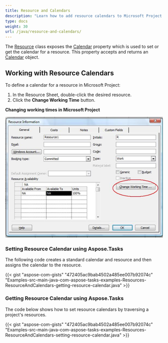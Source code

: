 ```yaml
---
title: Resource and Calendars
description: "Learn how to add resource calendars to Microsoft Project (MPP/XML) project files using Aspose.Tasks for Java."
type: docs
weight: 30
url: /java/resource-and-calendars/
---
```


The [Resource](https://apireference.aspose.com/tasks/java/com.aspose.tasks/Resource) class exposes the [Calendar](https://apireference.aspose.com/tasks/java/com.aspose.tasks/Calendar) property which is used to set or get the calendar for a resource. This property accepts and returns an [Calendar](https://apireference.aspose.com/tasks/java/com.aspose.tasks/Calendar) object.

## **Working with Resource Calendars**
To define a calendar for a resource in Microsoft Project:

1. In the Resource Sheet, double-click the desired resource.
2. Click the **Change Working Time** button.

**Changing working times in Microsoft Project**

![changing working times in Microsoft Project](resource-and-calendars_1.png)

### **Setting Resource Calendar using Aspose.Tasks**
The following code creates a standard calendar and resource and then assigns the calendar to the resource.

{{< gist "aspose-com-gists" "472405ac9bab4502a485ee007b92074c" "Examples-src-main-java-com-aspose-tasks-examples-Resources-ResourceAndCalendars-getting-resource-calendar.java" >}}

### **Getting Resource Calendar using Aspose.Tasks**
The code below shows how to set resource calendars by traversing a project's resources.

{{< gist "aspose-com-gists" "472405ac9bab4502a485ee007b92074c" "Examples-src-main-java-com-aspose-tasks-examples-Resources-ResourceAndCalendars-setting-resource-calendar.java" >}}
